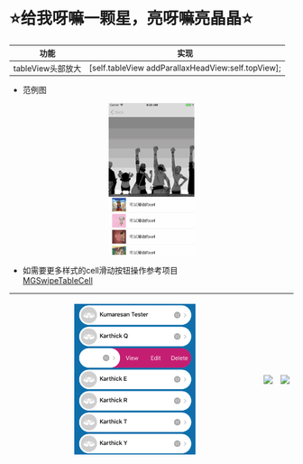 # ⭐️给我呀嘛一颗星，亮呀嘛亮晶晶⭐️

|功能|实现|
|:---:|:---:|
|tableView头部放大|[self.tableView addParallaxHeadView:self.topView];|


- 范例图

<p align="center"><img src="/CFCustomTableView/1.gif" width="30%" /></p>





- 如需要更多样式的cell滑动按钮操作参考项目  
[MGSwipeTableCell](https://github.com/MortimerGoro/MGSwipeTableCell)

|<p align="center"><img src="https://github.com/MortimerGoro/MGSwipeTableCell/blob/master/readme-assets/RoundTableViewCell.png" width="50%" /></p>|<p align="center"><img src="https://raw.githubusercontent.com/MortimerGoro/MGSwipeTableCell/master/readme-assets/clip.gif" /></p>|<p align="center"><img src="https://raw.githubusercontent.com/MortimerGoro/MGSwipeTableCell/master/readme-assets/3d.gif" /></p>|
|:--:|:--:|:--:|
